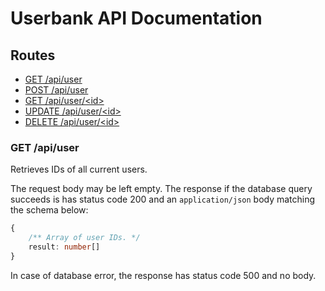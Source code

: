 # Userbank API Documentation

## Routes

- [GET /api/user](#get-apiuser)
- [POST /api/user](#post-apiuser)
- [GET /api/user/\<id\>](#get-apiuserid)
- [UPDATE /api/user/\<id\>](#update-apiuserid)
- [DELETE /api/user/\<id\>](#delete-apiuserid)

### GET /api/user

Retrieves IDs of all current users.

The request body may be left empty. The response if the database query
succeeds is has status code 200 and an `application/json` body matching
the schema below:
```typescript
{
    /** Array of user IDs. */
    result: number[]
}
```
In case of database error, the response has status code 500 and no body.

